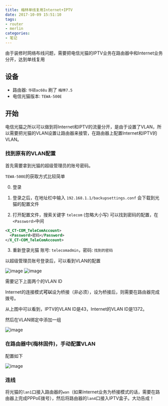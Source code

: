```yaml
---
title: 梅林单线复用Internet+IPTV
date: 2017-10-09 15:51:10
tags:
- router
- merlin
categories:
- 笔记
---
```

由于装修时网络布线问题，需要把电信光猫的IPTV业务在路由器中和Internet业务分开，达到单线复用

## 设备

- 路由器: `华硕ac68u` 刷了 `梅林7.5`
- 电信光猫版本: `TEWA-500E`

<!-- more -->

## 开始

电信光猫之所以可以做到将Internet和IPTV的流量分开，是由于设置了VLAN，所以需要把光猫的VLAN设置让路由器来接管，在路由器上配置Internet和IPTV的VLAN。

### 找到原有的VLAN配置

首先需要拿到光猫的超级管理员的账号密码。

`TEWA-500E`的获取方式比较简单

0. 登录

1. 登录之后，在地址栏中输入 `192.168.1.1/backupsettings.conf` 会下载到光猫的配置文件

2. 打开配置文件，搜索关键字 `telecom` (忽略大小写) 可以找到密码的配置，在`<Password>`中间

  ```xml
  <X_CT-COM_TeleComAccount>
    <Password>密码</Password>
  </X_CT-COM_TeleComAccount>
  ```

3. 重新登录光猫 账号: `telecomadmin`，密码: `找到的密码`

以超级管理员账号登录后，可以看到VLAN的配置

![image](https://t1.picb.cc/uploads/2019/09/11/gBwg5J.png)
![image](https://t1.picb.cc/uploads/2019/09/11/gBwkS0.png)

需要记下上面两个的VLAN ID

Internet的连接模式**可以**设为桥接（非必须），设为桥接后，则需要在路由器完成拨号。

从上图中可以看到，IPTV的VLAN ID是43，Internet的VLAN ID是1372。

然后在VLAN绑定中添加一组

![image](https://t1.picb.cc/uploads/2019/09/11/gBwZy1.png)

### 在路由器中(梅林固件)，手动配置VLAN

配置如下

![image](https://t1.picb.cc/uploads/2019/09/11/gBwwcd.png)

### 连线

将光猫的`lan1`口接入路由器的`wan`（如果Internet业务为桥接模式的话，需要在路由器上完成PPPoE拨号），然后将路由器的`lan4`口接入IPTV盒子。大功告成！
